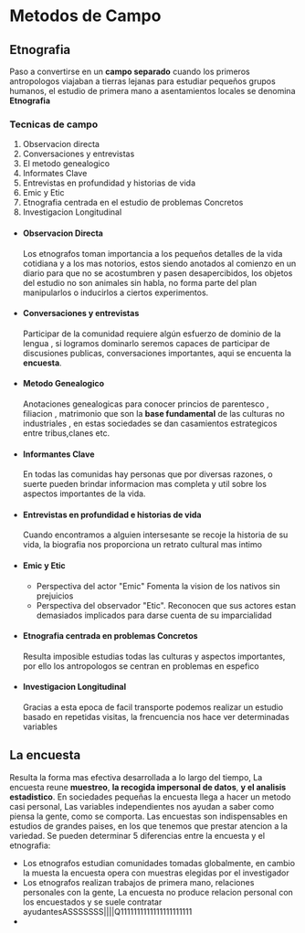 # Metodos de Campo
## Etnografia

Paso a convertirse en un **campo separado** cuando los primeros antropologos viajaban a tierras lejanas para estudiar pequeños grupos humanos, el estudio de primera mano a asentamientos locales se denomina **Etnografia**
### Tecnicas de campo

 1. Observacion directa
 2. Conversaciones y entrevistas
 3. El metodo genealogico
 4. Informates Clave
 5. Entrevistas en profundidad y historias de vida
 6. Emic y Etic
 7. Etnografia centrada en el estudio de problemas Concretos
 8. Investigacion Longitudinal
  - #### Observacion Directa
	  Los etnografos toman importancia a los pequeños detalles de la vida cotidiana y a los mas notorios, estos siendo anotados al comienzo en un diario para que no se acostumbren y pasen desapercibidos, los objetos del estudio no son animales sin habla,
no forma parte del plan manipularlos o inducirlos a ciertos experimentos.
- #### Conversaciones y entrevistas
	 Participar de la comunidad requiere algún esfuerzo de dominio de la lengua , si logramos dominarlo seremos capaces de participar de discusiones publicas, conversaciones importantes, aqui se encuenta la **encuesta**.
- #### Metodo Genealogico
	Anotaciones genealogicas para conocer princios de parentesco , filiacion , matrimonio que son la **base fundamental** de las culturas no industriales , en estas sociedades se dan casamientos estrategicos entre tribus,clanes etc.	 
 - #### Informantes Clave
	 En todas las comunidas hay personas que por diversas razones, o suerte pueden brindar informacion mas completa y util sobre los aspectos importantes de la vida. 
- #### Entrevistas en profundidad e historias de vida
  Cuando encontramos a alguien intersesante se recoje la historia de su vida, la biografia nos proporciona un retrato cultural mas intimo 
- #### Emic y Etic
   - Perspectiva  del actor "Emic"
	   Fomenta la vision de los nativos sin prejuicios 
   - Perspectiva del observador "Etic".
	   Reconocen que sus actores estan demasiados implicados para darse cuenta de su imparcialidad
 - #### Etnografia centrada en problemas Concretos
	 Resulta imposible estudias todas las culturas y aspectos importantes, por ello los antropologos se centran en problemas en espefico
 - #### Investigacion Longitudinal
   Gracias a esta epoca de facil transporte podemos realizar un estudio basado en repetidas visitas, la frencuencia nos hace ver determinadas variables
## La encuesta
Resulta la forma mas efectiva desarrollada a lo largo del tiempo, La encuesta reune **muestreo**, **la recogida impersonal de datos**, **y el analisis estadistico**.
En sociedades pequeñas la encuesta llega a hacer un metodo casi personal, Las variables independientes nos ayudan a saber como piensa la gente, como se comporta.
Las encuestas son indispensables en estudios de grandes paises, en los que tenemos que prestar atencion a la variedad.
Se pueden determinar 5 diferencias entre la encuesta y el etnografia:
  - Los etnografos estudian comunidades tomadas globalmente, en cambio la muesta la encuesta opera con muestras elegidas por el investigador
  - Los etnografos realizan trabajos de primera mano, relaciones personales con la gente, La encuesta no produce relacion personal con los encuestados y se suele contratar ayudantesASSSSSSS||||Q1111111111111111111111
  -  	 	   
	   
  	 
<!--stackedit_data:
eyJoaXN0b3J5IjpbLTI3MTI1NTI3OSwxMTUwNzIxNjM0LC0xMj
E1NjYwMDM5LDMwNDg2MDUwLDE4NDY4MjcxOTUsLTExNjMwOTY4
MjMsLTE3MzQ2MTM0NzAsLTIzNDYzNDM4MF19
-->